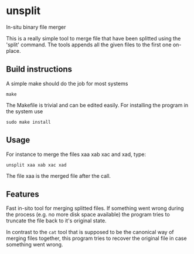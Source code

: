 # unsplit

In-situ binary file merger

This is a really simple tool to merge file that have been splitted using the 'split' command. The tools appends all the given files to the first one on-place.

## Build instructions

A simple make should do the job for most systems

    make

The Makefile is trivial and can be edited easily. For installing the program in the system use

    sudo make install


## Usage

For instance to merge the files xaa xab xac and xad, type:

    unsplit xaa xab xac xad

The file xaa is the merged file after the call.

## Features

Fast in-sito tool for merging splitted files. If something went wrong during the process (e.g. no more disk space available) the program tries to truncate the file back to it's original state.

In contrast to the `cat` tool that is supposed to be the canonical way of merging files together, this program tries to recover the original file in case something went wrong.
